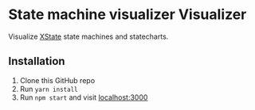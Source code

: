 # State machine visualizer Visualizer

Visualize [XState](https://xstate.js.org) state machines and statecharts.

## Installation

1. Clone this GitHub repo
1. Run `yarn install`
1. Run `npm start` and visit [localhost:3000](https://localhost:3000)
